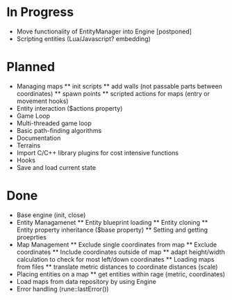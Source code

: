 # In Progress
* Move functionality of EntityManager into Engine [postponed]
* Scripting entities (Lua/Javascript? embedding)

# Planned
* Managing maps
** init scripts
** add walls (not passable parts between coordinates)
** spawn points
** scripted actions for maps (entry or movement hooks)
* Entity interaction ($actions property)
* Game Loop
* Multi-threaded game loop
* Basic path-finding algorithms
* Documentation
* Terrains
* Import C/C++ library plugins for cost intensive functions
* Hooks
* Save and load current state

# Done
* Base engine (init, close)
* Entity Managamenet
** Entity blueprint loading
** Entity cloning
** Entity property inheritance ($base property)
** Setting and getting proeprties
* Map Management
** Exclude single coordinates from map
** Exclude coordinates
** Include coordinates outside of map
** adapt height/width calculation to check for most left/down coordinates
** Loading maps from files
** translate metric distances to coordinate distances (scale)
* Placing entities on a map
** get entities within rage (metric, coordinates)
* Load maps from data repository by using Engine
* Error handling (rune::lastError())
